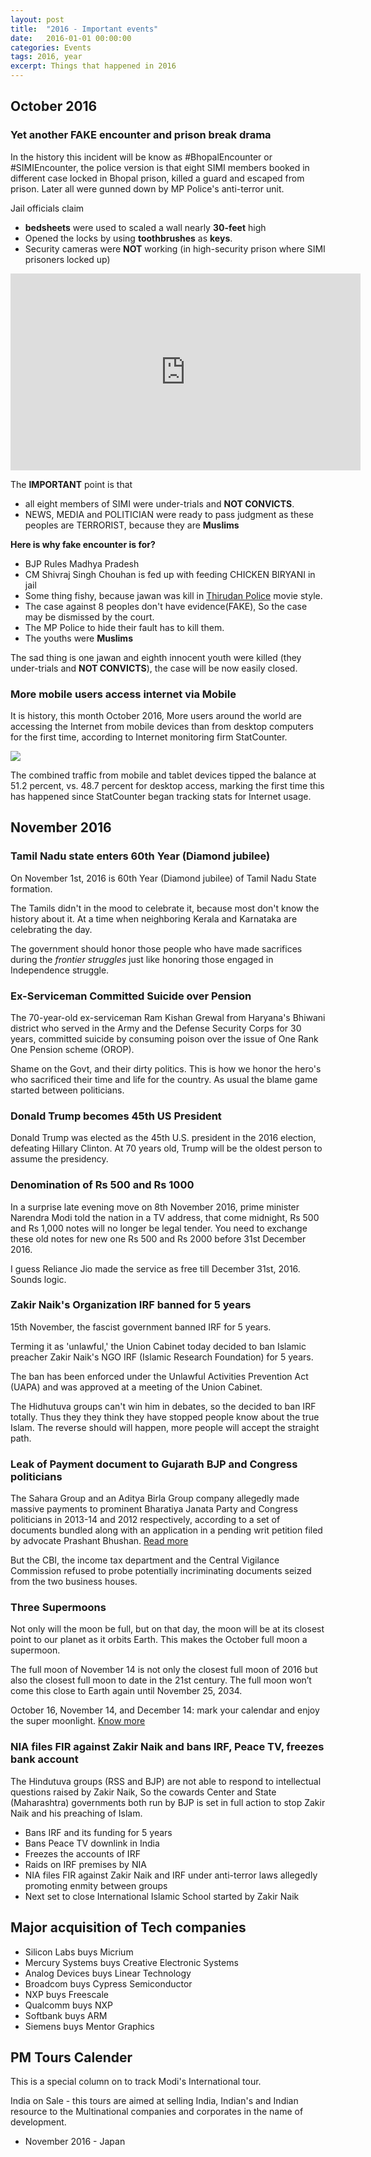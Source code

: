 ```yaml
---
layout: post
title:  "2016 - Important events"
date:   2016-01-01 00:00:00
categories: Events
tags: 2016, year
excerpt: Things that happened in 2016
---
```


## October 2016

### Yet another FAKE encounter and prison break drama

In the history this incident will be know as #BhopalEncounter or #SIMIEncounter, the police version is that eight SIMI members booked in different case locked in Bhopal prison, killed a guard and escaped from prison. Later all were gunned down by MP Police's anti-terror unit.

Jail officials claim

* **bedsheets** were used to scaled a wall nearly **30-feet** high
* Opened the locks by using **toothbrushes** as **keys**.
* Security cameras were **NOT** working (in high-security prison where SIMI prisoners locked up)

<iframe width="560" height="315" src="https://www.youtube.com/embed/vp-DcgUpejI" frameborder="0" allowfullscreen></iframe>

The **IMPORTANT** point is that
* all eight members of SIMI were under-trials and **NOT CONVICTS**.
* NEWS,  MEDIA and POLITICIAN were ready to pass judgment as these peoples are TERRORIST, because they are **Muslims**

**Here is why fake encounter is for?**

* BJP Rules Madhya Pradesh
* CM Shivraj Singh Chouhan is fed up with feeding CHICKEN BIRYANI in jail
* Some thing fishy, because jawan was kill in [Thirudan Police](https://en.wikipedia.org/wiki/Thirudan_Police) movie style.
* The case against 8 peoples don't have evidence(FAKE), So the case may be dismissed by the court.
* The MP Police to hide their fault has to kill them.
* The youths were **Muslims**

The sad thing is one jawan and eighth innocent youth were killed (they under-trials and **NOT CONVICTS**), the case will be now easily closed.

### More mobile users access internet via Mobile

It is history, this month October 2016, More users around the world are accessing the Internet from mobile devices than from desktop computers for the first time, according to Internet monitoring firm StatCounter.

![](https://tctechcrunch2011.files.wordpress.com/2016/11/internet_usage_2009_2016_ww.png)

The combined traffic from mobile and tablet devices tipped the balance at 51.2 percent, vs. 48.7 percent for desktop access, marking the first time this has happened since StatCounter began tracking stats for Internet usage.

## November 2016

### Tamil Nadu state enters 60th Year (Diamond jubilee)

On November 1st, 2016 is 60th Year (Diamond jubilee) of Tamil Nadu State formation.

The Tamils didn't in the mood to celebrate it, because most don't know the history about it. At a time when neighboring Kerala and Karnataka are celebrating the day.

The government should honor those people who have made sacrifices during the *frontier struggles* just like honoring those engaged in Independence struggle.

### Ex-Serviceman Committed Suicide over Pension

The 70-year-old ex-serviceman Ram Kishan Grewal from Haryana's Bhiwani district who served in the Army and the Defense Security Corps for 30 years, committed suicide by consuming poison over the issue of One Rank One Pension scheme (OROP).

Shame on the Govt, and their dirty politics. This is how we honor the hero's who sacrificed their time and life for the country. As usual the blame game started between politicians.

### Donald Trump becomes 45th US President

Donald Trump was elected as the 45th U.S. president in the 2016 election, defeating Hillary Clinton. At 70 years old, Trump will be the oldest person to assume the presidency.

### Denomination of Rs 500 and Rs 1000

In a surprise late evening move on 8th November 2016, prime minister Narendra Modi told the nation in a TV address, that come midnight, Rs 500 and Rs 1,000 notes will no longer be legal tender. You need to exchange these old notes for new one Rs 500 and Rs 2000 before 31st December 2016.

I guess Reliance Jio made the service as free till December 31st, 2016. Sounds logic.

### Zakir Naik's Organization IRF banned for 5 years

15th November, the fascist government banned IRF for 5 years.

Terming it as 'unlawful,' the Union Cabinet today decided to ban Islamic preacher Zakir Naik's NGO IRF (Islamic Research Foundation) for 5 years.

The ban has been enforced under the Unlawful Activities Prevention Act (UAPA) and was approved at a meeting of the Union Cabinet.

The Hidhutuva groups can't win him in debates, so the decided to ban IRF totally. Thus they they think they have stopped people know about the true Islam. The reverse should will happen, more people will accept the straight path.

### Leak of Payment document to Gujarath BJP and Congress politicians

The Sahara Group and an Aditya Birla Group company allegedly made massive payments to prominent Bharatiya Janata Party and Congress politicians in 2013-14 and 2012 respectively, according to a set of documents bundled along with an application in a pending writ petition filed by advocate Prashant Bhushan. [Read more](http://thewire.in/80492/birla-sahara-files-link-gujarat-cm-cms-alleged-payments-2012-2013-14/)

But the CBI, the income tax department and the Central Vigilance Commission refused to probe potentially incriminating documents seized from the two business houses.

### Three Supermoons

Not only will the moon be full, but on that day, the moon will be at its closest point to our planet as it orbits Earth. This makes the October full moon a supermoon.

The full moon of November 14 is not only the closest full moon of 2016 but also the closest full moon to date in the 21st century. The full moon won’t come this close to Earth again until November 25, 2034.

October 16, November 14, and December 14: mark your calendar and enjoy the super moonlight. [Know more](https://science.nasa.gov/news-articles/2016-ends-with-three-supermoons)

### NIA files FIR against Zakir Naik and bans IRF, Peace TV, freezes bank account

The Hindutuva groups (RSS and BJP) are not able to respond to intellectual questions raised by Zakir Naik, So the cowards Center and State (Maharashtra) governments both run by BJP is set in full action to stop Zakir Naik and his preaching of Islam.

* Bans IRF and its funding for 5 years
* Bans Peace TV downlink in India
* Freezes the accounts of IRF
* Raids on IRF premises by NIA
* NIA files FIR against Zakir Naik and IRF under anti-terror laws allegedly promoting enmity between groups
* Next set to close International Islamic School started by Zakir Naik


## Major acquisition of Tech companies

* Silicon Labs buys Micrium
* Mercury Systems buys Creative Electronic Systems
* Analog Devices buys Linear Technology
* Broadcom buys Cypress Semiconductor
* NXP buys Freescale
* Qualcomm buys NXP
* Softbank buys ARM
* Siemens buys Mentor Graphics

## PM Tours Calender

This is a special column on to track Modi's International tour.

India on Sale - this tours are aimed at selling India, Indian's and Indian resource to the Multinational companies and corporates in the name of development.

* November 2016 - Japan
